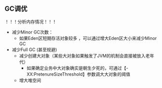 ## GC调优

！！！分析内存情况！！！

- 减少Minor GC次数：
  - 如果Eden区短期存活对象较多 ，可以通过增大Eden区大小来减少Minor GC
- 减少Full GC (甚至规避)
  - 减少创建大对象（某些大对象如果触发了JVM的机制会直接被放入老年代）
    - 如果确定业务中大对象确实是朝生夕死的，可通过【-XX:PretenureSizeThreshold】参数调大大对象的阈值
  - 增大堆空间